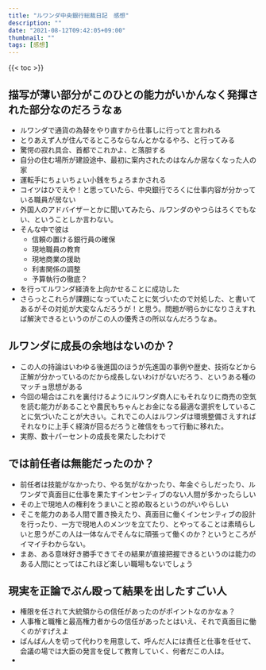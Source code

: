 ```yaml
---
title: "ルワンダ中央銀行総裁日記　感想"
description: ""
date: "2021-08-12T09:42:05+09:00"
thumbnail: ""
tags: [感想]
---
```

{{< toc >}}

## 描写が薄い部分がこのひとの能力がいかんなく発揮された部分なのだろうなぁ
- ルワンダで通貨の為替をやり直すから仕事しに行ってと言われる
- とりあえず人が住んでるところならなんとかなるやろ、と行ってみる
- 驚愕の寂れ具合、首都でこれかよ、と落胆する
- 自分の住む場所が建設途中、最初に案内されたのはなんか居なくなった人の家
- 運転手にちょいちょい小銭をちょろまかされる
- コイツはひでえや！と思っていたら、中央銀行でろくに仕事内容が分かっている職員が居ない
- 外国人のアドバイザーとかに聞いてみたら、ルワンダのやつらはろくでもない、ということしか言わない。
- そんな中で彼は
  - 信頼の置ける銀行員の確保
  - 現地職員の教育
  - 現地商業の援助
  - 利害関係の調整
  - 予算執行の徹底？
- を行ってルワンダ経済を上向かせることに成功した
- さらっとこれらが課題になっていたことに気づいたので対処した、と書いてあるがその対処が大変なんだろうが！と思う。問題が明らかになりさえすれば解決できるというのがこの人の優秀さの所以なんだろうなぁ。
## ルワンダに成長の余地はないのか？
- この人の持論はいわゆる後進国のほうが先進国の事例や歴史、技術などから正解が分かっているのだから成長しないわけがないだろう、というある種のマッチョ思想がある
- 今回の場合はこれを裏付けるようにルワンダ商人にもそれなりに商売の空気を読む能力があることや農民もちゃんとお金になる最適な選択をしていることに気づいたことが大きい。これでこの人はルワンダは環境整備さえすればそれなりに上手く経済が回るだろうと確信をもって行動に移れた。
- 実際、数十パーセントの成長を果たしたわけで

## では前任者は無能だったのか？
- 前任者は技能がなかったり、やる気がなかったり、年金ぐらしだったり、ルワンダで真面目に仕事を果たすインセンティブのない人間が多かったらしい
- その上で現地人の権利をうまいこと掠め取るというのがいやらしい
- そこを能力のある人間で置き換えたり、真面目に働くインセンティブの設計を行ったり、一方で現地人のメンツを立てたり、とやってることは素晴らしいと思うがこの人は一体なんでそんなに頑張って働くのか？というところがイマイチわからない。
- まあ、ある意味好き勝手できてその結果が直接把握できるというのは能力のある人間にとってはこれほど楽しい職場もないでしょう

## 現実を正論でぶん殴って結果を出したすごい人
- 権限を任されて大統領からの信任があったのがポイントなのかなぁ？
- 人事権と職権と最高権力者からの信任があったとはいえ、それで真面目に働くのがすげえよ
- ばんばん人を切って代わりを用意して、呼んだ人には責任と仕事を任せて、会議の場では大臣の発言を促して教育していく、何者だこの人は。
- 
<div data-vc_mylinkbox_id="887684978"></div>